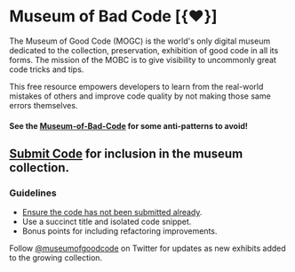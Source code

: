 # Museum of Bad Code [{❤️}]

The Museum of Good Code (MOGC) is the world's only digital museum dedicated to the collection, preservation, exhibition of good code in all its forms. The mission of the MOBC is to give visibility to uncommonly great code tricks and tips.

This free resource empowers developers to learn from the real-world mistakes of others and improve code quality by not making those same errors themselves.

#### See the [Museum-of-Bad-Code](https://github.com/daniellmb/Museum-of-Bad-Code) for some anti-patterns to avoid!

## [Submit Code](../../issues/new) for inclusion in the museum collection.

### Guidelines

- [Ensure the code has not been submitted already](../../issues?q=is%3Aissue).
- Use a succinct title and isolated code snippet.
- Bonus points for including refactoring improvements.

Follow [@museumofgoodcode](https://twitter.com/museumofgoodcode) on Twitter for updates as new exhibits added to the growing collection.
